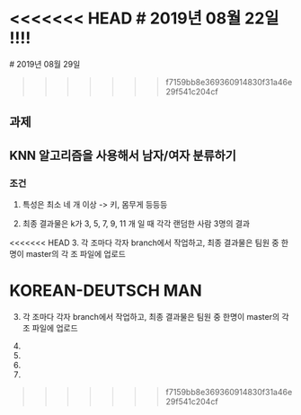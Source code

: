 <<<<<<< HEAD
﻿# 2019년 08월 22일 !!!! 
=======
﻿# 2019년 08월 29일 

>>>>>>> f7159bb8e369360914830f31a46e29f541c204cf

## 과제

## KNN 알고리즘을 사용해서 남자/여자 분류하기 

### 조건 

1. 특성은 최소 네 개 이상 -> 키, 몸무게 등등등

2. 최종 결과물은 k가 3, 5, 7, 9, 11 개 일 때 각각 랜덤한 사람 3명의 결과 

<<<<<<< HEAD
3. 각 조마다 각자 branch에서 작업하고, 최종 결과물은 팀원 중 한명이 master의 각 조 파일에 업로드 

KOREAN-DEUTSCH MAN
=======
3. 각 조마다 각자 branch에서 작업하고, 최종 결과물은 팀원 중 한명이 master의 각 조 파일에 업로드

4.

5.

6.

7. 
>>>>>>> f7159bb8e369360914830f31a46e29f541c204cf
